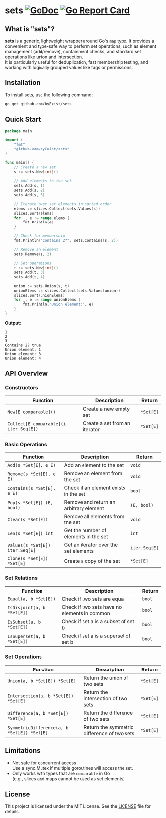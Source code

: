 # sets [![GoDoc](https://pkg.go.dev/badge/github.com/byExist/sets.svg)](https://pkg.go.dev/github.com/byExist/sets) [![Go Report Card](https://goreportcard.com/badge/github.com/byExist/sets)](https://goreportcard.com/report/github.com/byExist/sets)

## What is "sets"?

**sets** is a generic, lightweight wrapper around Go's `map` type.
It provides a convenient and type-safe way to perform set operations, such as element management (add/remove), containment checks, and standard set operations like union and intersection.  
It is particularly useful for deduplication, fast membership testing, and working with logically grouped values like tags or permissions.


## Installation

To install sets, use the following command:

```bash
go get github.com/byExist/sets
```

## Quick Start

```go
package main

import (
	"fmt"
	"github.com/byExist/sets"
)

func main() {
	// Create a new set
	s := sets.New[int]()
	
	// Add elements to the set
	sets.Add(s, 1)
	sets.Add(s, 2)
	sets.Add(s, 3)

	// Iterate over set elements in sorted order
	elems := slices.Collect(sets.Values(s))
	slices.Sort(elems)
	for _, e := range elems {
		fmt.Println(e)
	}

	// Check for membership
	fmt.Println("Contains 2?", sets.Contains(s, 2))

	// Remove an element
	sets.Remove(s, 2)

	// Set operations
	t := sets.New[int]()
	sets.Add(t, 3)
	sets.Add(t, 4)

	union := sets.Union(s, t)
	unionElems := slices.Collect(sets.Values(union))
	slices.Sort(unionElems)
	for _, e := range unionElems {
		fmt.Println("Union element:", e)
	}
}
```

**Output:**
```
1
2
3
Contains 2? true
Union element: 1
Union element: 3
Union element: 4
```

## API Overview

### Constructors

| Function                      | Description                   | Return    |
|-------------------------------|------------------------------|-----------|
| `New[E comparable]()`          | Create a new empty set        | `*Set[E]` |
| `Collect[E comparable](i iter.Seq[E])` | Create a set from an iterator | `*Set[E]` |

### Basic Operations

| Function                       | Description                       | Return  |
|--------------------------------|---------------------------------|---------|
| `Add(s *Set[E], e E)`           | Add an element to the set        | `void`  |
| `Remove(s *Set[E], e E)`        | Remove an element from the set   | `void`  |
| `Contains(s *Set[E], e E)`      | Check if an element exists in the set | `bool`  |
| `Pop(s *Set[E]) (E, bool)`      | Remove and return an arbitrary element | `(E, bool)` |
| `Clear(s *Set[E])`              | Remove all elements from the set | `void`  |
| `Len(s *Set[E]) int`            | Get the number of elements in the set | `int`   |
| `Values(s *Set[E]) iter.Seq[E]` | Get an iterator over the set elements | `iter.Seq[E]` |
| `Clone(s *Set[E]) *Set[E]`      | Create a copy of the set          | `*Set[E]` |

### Set Relations

| Function                         | Description                          | Return |
|----------------------------------|------------------------------------|--------|
| `Equal(a, b *Set[E])`             | Check if two sets are equal         | `bool` |
| `IsDisjoint(a, b *Set[E])`        | Check if two sets have no elements in common | `bool` |
| `IsSubset(a, b *Set[E])`          | Check if set a is a subset of set b | `bool` |
| `IsSuperset(a, b *Set[E])`        | Check if set a is a superset of set b | `bool` |

### Set Operations

| Function                             | Description                         | Return    |
|-------------------------------------|-----------------------------------|-----------|
| `Union(a, b *Set[E]) *Set[E]`       | Return the union of two sets        | `*Set[E]` |
| `Intersection(a, b *Set[E]) *Set[E]`| Return the intersection of two sets | `*Set[E]` |
| `Difference(a, b *Set[E]) *Set[E]`  | Return the difference of two sets  | `*Set[E]` |
| `SymmetricDifference(a, b *Set[E]) *Set[E]` | Return the symmetric difference of two sets | `*Set[E]` |

## Limitations

- Not safe for concurrent access  
  Use a sync.Mutex if multiple goroutines will access the set.
- Only works with types that are `comparable` in Go  
  (e.g., slices and maps cannot be used as set elements)

## License

This project is licensed under the MIT License. See the [LICENSE](LICENSE) file for details.
